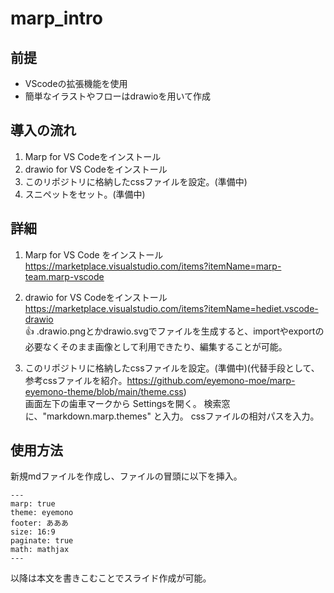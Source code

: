 # marp_intro

## 前提
- VScodeの拡張機能を使用
- 簡単なイラストやフローはdrawioを用いて作成

## 導入の流れ
1. Marp for VS Codeをインストール
2. drawio for VS Codeをインストール
3. このリポジトリに格納したcssファイルを設定。(準備中)
4. スニペットをセット。(準備中)


## 詳細
1. Marp for VS Code をインストール
https://marketplace.visualstudio.com/items?itemName=marp-team.marp-vscode

2. drawio for VS Codeをインストール
https://marketplace.visualstudio.com/items?itemName=hediet.vscode-drawio  
:+1: .drawio.pngとかdrawio.svgでファイルを生成すると、importやexportの必要なくそのまま画像として利用できたり、編集することが可能。

3. このリポジトリに格納したcssファイルを設定。(準備中)(代替手段として、参考cssファイルを紹介。https://github.com/eyemono-moe/marp-eyemono-theme/blob/main/theme.css)  
画面左下の歯車マークから Settingsを開く。
検索窓に、"markdown.marp.themes" と入力。
cssファイルの相対パスを入力。

## 使用方法
新規mdファイルを作成し、ファイルの冒頭に以下を挿入。
```
---
marp: true
theme: eyemono
footer: あああ
size: 16:9
paginate: true
math: mathjax
---
```
以降は本文を書きこむことでスライド作成が可能。
